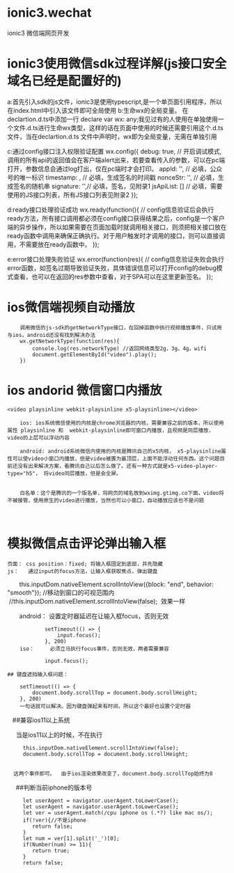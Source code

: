 # ionic3.wechat
ionic3  微信端网页开发

# ionic3使用微信sdk过程详解(js接口安全域名已经是配置好的)
   a:首先引入sdk的js文件，ionic3是使用typescript,是一个单页面引用程序，所以在index.html中引入该文件即可全局使用
   b:生命wx的全局变量。  在declartion.d.ts中添加一行
          declare var wx: any;我见过有的人使用在单独使用一个文件.d.ts进行生命wx类型，这样的话在页面中使用的时候还需要引用这个.d.ts文件，当在declartion.d.ts
          文件中声明时，wx即为全局变量，无需在单独引用

   c:通过config接口注入权限验证配置
        wx.config({
            debug: true, // 开启调试模式,调用的所有api的返回值会在客户端alert出来，若要查看传入的参数，可以在pc端打开，参数信息会通过log打出，仅在pc端时才会打印。
            appId: '', // 必填，公众号的唯一标识
            timestamp: , // 必填，生成签名的时间戳
            nonceStr: '', // 必填，生成签名的随机串
            signature: '',// 必填，签名，见附录1
            jsApiList: [] // 必填，需要使用的JS接口列表，所有JS接口列表见附录2
        });

   d:ready接口处理验证成功
        wx.ready(function(){
            // config信息验证后会执行ready方法，所有接口调用都必须在config接口获得结果之后，config是一个客户端的异步操作，所以如果需要在页面加载时就调用相关接口，则须把相关接口放在ready函数中调用来确保正确执行。对于用户触发时才调用的接口，则可以直接调用，不需要放在ready函数中。
        });

   e:error接口处理失败验证
        wx.error(function(res){
            // config信息验证失败会执行error函数，如签名过期导致验证失败，具体错误信息可以打开config的debug模式查看，也可以在返回的res参数中查看，对于SPA可以在这里更新签名。
        });


# ios微信端视频自动播放
        调用微信的js-sdk的getNetworkType接口，在回掉函数中执行视频播放事件，只试用与ios，android还没有找到解决办法
        wx.getNetworkType(function(res){
            console.log(res.networkType) //返回网络类型2g，3g，4g，wifi
            document.getElementById("video").play();
        })
        
# ios andorid 微信窗口内播放
  
    
    <video playsinline webkit-playsinline x5-playsinline></video>  
        
        ios: ios系统微信使用的内核是chrome浏览器的内核，需要兼容之前的版本，所以使用属性 playsinline 和  webkit-playsinline即可窗口内播放，且视频是同层播放，video的上层可以浮动内容
        
        android: android系统微信内使用的内核是腾讯自己的x5内核， x5-playsinline属性可以使video小窗口内播放，但是video被置为最顶层，上面不能浮动任何东西。这个问题目前还没有出来解决方案，看腾讯自己以后怎么做了。还有一种方式就是x5-video-player-type="h5"， 将video同层播放，但是会全屏。 
          
        
        白名单：这个是腾讯的一个版名单，将网页的域名放到wximg.gtimg.co下面，video将不被接管，使用原生的video进行播放，当然也可以小窗口，自动播放应该也不是问题
      
# 模拟微信点击评论弹出输入框
    页面： css position：fixed; 将输入框固定到底部，并先隐藏
    js：   通过input的focus方法，让输入框获取焦点，弹出键盘
    
        this.inputDom.nativeElement.scrollIntoView({block: "end", behavior: "smooth"}); //移动到窗口的可视范围内
        //this.inputDom.nativeElement.scrollIntoView(false);  效果一样
        
        android： 设置定时器延迟在让输入框focus，否则无效
        
                setTimeout(() => {
                    input.focus();
                }, 200)
        iso：     必须立马执行focus事件，否则无效，两者需要兼容
        
                input.focus();

    ## 键盘遮挡输入框问题：
    
        setTimeout(() => {
            document.body.scrollTop = document.body.scrollHeight;
        }, 200)
        一句话就可以解决。因为键盘弹起来有时间，所以这个最好也设置个定时器
        
    ##兼容ios11以上系统
    
      当是ios11以上的时候，不在执行
      
         this.inputDom.nativeElement.scrollIntoView(false);
         document.body.scrollTop = document.body.scrollHeight;
      
      
      这两个事件即可。  由于ios渲染效果改变了，document.body.scrollTop始终为0
      
      
      ##判断当前iphone的版本号
      
         let userAgent = navigator.userAgent.toLowerCase();
         let userAgent = navigator.userAgent.toLowerCase();
         let ver = userAgent.match(/cpu iphone os (.*?) like mac os/);
         if(!ver){//不是iphone
            return false;
         }
         let num = ver[1].split('_')[0];
         if(Number(num) >= 11){
            return true;
         }
         return false;
         
    
    
    
    
    
    
    
    

